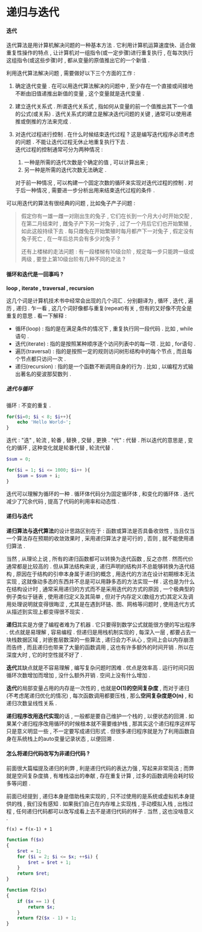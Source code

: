 # 递归与迭代

#### 迭代

迭代算法是用计算机解决问题的一种基本方法 . 它利用计算机运算速度快、适合做重复性操作的特点 , 让计算机对一组指令\(或一定步骤\)进行重复执行 , 在每次执行这组指令\(或这些步骤\)时 , 都从变量的原值推出它的一个新值 .

利用迭代算法解决问题 , 需要做好以下三个方面的工作 :

1. 确定迭代变量 . 在可以用迭代算法解决的问题中 , 至少存在一个直接或间接地不断由旧值递推出新值的变量 , 这个变量就是迭代变量 . 
2. 建立迭代关系式 . 所谓迭代关系式 , 指如何从变量的前一个值推出其下一个值的公式\(或关系\) . 迭代关系式的建立是解决迭代问题的关键 , 通常可以使用递推或倒推的方法来完成 . 
3. 对迭代过程进行控制 . 在什么时候结束迭代过程 ? 这是编写迭代程序必须考虑的问题 . 不能让迭代过程无休止地重复执行下去 .  
   迭代过程的控制通常可分为两种情况 :  
   1. 一种是所需的迭代次数是个确定的值 , 可以计算出来 ;  
   2. 另一种是所需的迭代次数无法确定 .

   对于前一种情况 , 可以构建一个固定次数的循环来实现对迭代过程的控制 . 对于后一种情况 , 需要进一步分析出用来结束迭代过程的条件 .

可以用迭代的算法有很经典的问题 , 比如兔子产子问题 :

> 假定你有一雄一雌一对刚出生的兔子 , 它们在长到一个月大小时开始交配 , 在第二月结束时 , 雌兔子产下另一对兔子 , 过了一个月后它们也开始繁殖 , 如此这般持续下去 . 每只雌兔在开始繁殖时每月都产下一对兔子 , 假定没有兔子死亡 , 在一年后总共会有多少对兔子 ?
>
> 还有上楼梯的走法问题 : 有一段楼梯有10级台阶 , 规定每一步只能跨一级或两级 , 要登上第10级台阶有几种不同的走法 ?

#### 循环和迭代是一回事吗 ?

**loop , iterate , traversal , recursion**

这几个词是计算机技术书中经常会出现的几个词汇 . 分别翻译为 , 循环 , 迭代 , 遍历 , 递归 . 乍一看 , 这几个词好像都与重复\(repeat\)有关 , 但有的又好像不完全是重复的意思 . 看一下解释 :

* 循环\(loop\) : 指的是在满足条件的情况下 , 重复执行同一段代码 . 比如 , while语句 . 
* 迭代\(iterate\) : 指的是按照某种顺序逐个访问列表中的每一项 . 比如 , for语句 . 
* 遍历\(traversal\) : 指的是按照一定的规则访问树形结构中的每个节点 , 而且每个节点都只访问一次 . 
* 递归\(recursion\) : 指的是一个函数不断调用自身的行为 . 比如 , 以编程方式输出著名的斐波那契数列 . 

##### 迭代与循环

循环 : 不变的重复 .

```php
for($i=0; $i < 8; $i++){
    echo 'Hello World~';
}
```

迭代 : "迭" , 轮流 , 轮番 , 替换 , 交替 , 更换 . "代" : 代替 . 所以迭代的意思是 , 变化的循环 , 这种变化就是轮番代替 , 轮流代替 .

```php
$sum = 0;

for($i = 1; $i <= 1000; $i++ ){
    $sum = $sum + i;
}
```

迭代可以理解为循环的一种 . 循环体代码分为固定循环体 , 和变化的循环体 . 迭代减少了冗余代码 , 提高了代码的利用率和动态性 .

#### 递归与迭代

**递归算法与迭代算法**的设计思路区别在于 : 函数或算法是否具备收敛性 , 当且仅当一个算法存在预期的收敛效果时 , 采用递归算法才是可行的 , 否则 , 就不能使用递归算法 .

当然 , 从理论上说 , 所有的递归函数都可以转换为迭代函数 , 反之亦然 . 然而代价通常都是比较高的 . 但从算法结构来说 , 递归声明的结构并不总能够转换为迭代结构 , 原因在于结构的引申本身属于递归的概念 , 用迭代的方法在设计初期根本无法实现 , 这就像动多态的东西并不总是可以用静多态的方法实现一样 . 这也是为什么在结构设计时 , 通常采用递归的方式而不是采用迭代的方式的原因 , 一个极典型的例子类似于链表 , 使用递归定义及其简单 , 但对于内存定义\(数组方式\)其定义及调用处理说明就变得很晦涩 , 尤其是在遇到环链、图、网格等问题时 , 使用迭代方式从描述到实现上都变得很不现实 .

**递归**其实是方便了编程者难为了机器 . 它只要得到数学公式就能很方便的写出程序 . 优点就是易理解 , 容易编程 . 但递归是用栈机制实现的 , 每深入一层 , 都要占去一块栈数据区域 , 对嵌套层数深的一些算法 , 递归会力不从心 , 空间上会以内存崩溃而告终 , 而且递归也带来了大量的函数调用 , 这也有许多额外的时间开销 . 所以在深度大时 , 它的时空性就不好了 .

**迭代**其缺点就是不容易理解 , 编写复杂问题时困难 . 优点是效率高 . 运行时间只因循环次数增加而增加 , 没什么额外开销 . 空间上没有什么增加 .

**迭代**的局部变量占用的内存是一次性的 , 也就是**O\(1\)的空间复杂度** , 而对于递归\(不考虑尾递归优化的情况\) , 每次函数调用都要压栈 , 那么**空间复杂度是O\(n\)** , 和递归次数呈线性关系 .

**递归程序改用迭代实现**的话 , 一般都是要自己维护一个栈的 , 以便状态的回溯 . 如果某个递归程序改用循环的时候根本就不需要维护栈 , 那其实这个递归程序这样写只是意义明显一些 , 不一定要写成递归形式 . 但很多递归程序就是为了利用函数自身在系统栈上的auto变量记录状态 , 以便回溯 . 

#### 怎么将递归代码改写为非递归代码 ? 

前面很大篇幅提及递归的利弊 , 利是递归代码的表达力强 , 写起来非常简洁 ; 而弊就是空间复杂度搞 , 有堆栈溢出的奉献 , 存在重复计算 , 过多的函数调用会耗时较多等问题 . 

前面已经提到 , 递归本身是借助栈来实现的 , 只不过使用的是系统或虚拟机本身提供的栈 , 我们没有感知 . 如果我们自己在内存堆上实现栈 , 手动模拟入栈 , 出栈过程 , 任何递归代码都可以改写成看上去不是递归代码的样子 . 当然 , 这也没啥意义 . 

```
f(x) = f(x-1) + 1
```

```php
function f($x)
{
	$ret = 1;
	for ($i = 2; $i <= $x; ++$i) {
		$ret = $ret + 1;
	}
	return $ret;
}

function f2($x)
{
	if ($x == 1) {
		return $x;
	}
	return f2($x - 1) + 1;
}
```




